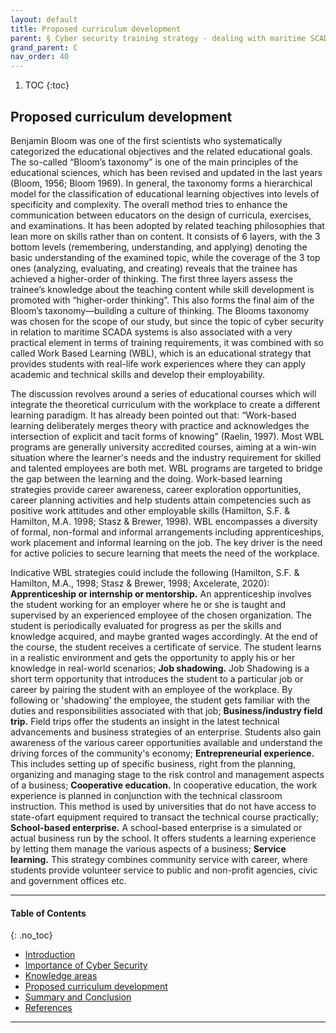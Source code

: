 ```yaml
---
layout: default
title: Proposed curriculum development 
parent: § Cyber security training strategy - dealing with maritime SCADA risks 
grand_parent: C 
nav_order: 40 
---
```

<style>
.dont-break-out {
  /* These are technically the same, but use both */
  overflow-wrap: break-word;
  word-wrap: break-word;

     -ms-word-break: break-all;
  /* This is the dangerous one in WebKit, as it breaks things wherever */
  word-break: break-all;
  /* Instead use this non-standard one: */
  word-break: break-word;
}

.youtube-container {
    position: relative;
    width: 100%;
    height: 0;
    padding-bottom: 56.25%;
}
.youtube-video {
    position: absolute;
    top: 0;
    left: 0;
    width: 100%;
    height: 100%;
}

</style>

<div class="dont-break-out" markdown="1">

1. TOC
{:toc}

## Proposed curriculum development 
Benjamin Bloom was one of the first scientists who systematically categorized the educational objectives and the related educational goals. The so-called “Bloom’s taxonomy” is one of the main principles of the educational sciences, which has been revised and updated in the last years (Bloom, 1956; Bloom 1969). In general, the taxonomy forms a hierarchical model for the classification of educational learning objectives into levels of specificity and complexity. The overall method tries to enhance the communication between educators on the design of curricula, exercises, and examinations. It has been adopted by related teaching philosophies that lean more on skills rather than on content. It consists of 6 layers, with the 3 bottom levels (remembering, understanding, and applying) denoting the basic understanding of the examined topic, while the coverage of the 3 top ones (analyzing, evaluating, and creating) reveals that the trainee has achieved a higher-order of thinking. The first three layers assess the trainee’s knowledge about the teaching content while skill development is promoted with “higher-order thinking”. This also forms the final aim of the Bloom’s taxonomy—building a culture of thinking. The Blooms taxonomy was chosen for the scope of our study, but since the topic of cyber security in relation to maritime SCADA systems is also associated with a very practical element in terms of training requirements, it was combined with so called Work Based Learning (WBL), which is an educational strategy that provides students with real-life work experiences where they can apply academic and technical skills and develop their employability.

The discussion revolves around a series of educational courses which will integrate the theoretical curriculum with the workplace to create a different learning paradigm. It has already been pointed out that: “Work-based learning deliberately merges theory with practice and acknowledges the intersection of explicit and tacit forms of knowing” (Raelin, 1997). Most WBL programs are generally university accredited courses, aiming at a win-win situation where the learner's needs and the industry requirement for skilled and talented employees are both met. WBL programs are targeted to bridge the gap between the learning and the doing. Work-based learning strategies provide career awareness, career exploration opportunities, career planning activities and help students attain competencies such as positive work attitudes and other employable skills (Hamilton, S.F. & Hamilton, M.A. 1998; Stasz & Brewer, 1998). WBL encompasses a diversity of formal, non-formal and informal arrangements including apprenticeships, work placement and informal learning on the job. The key driver is the need for active policies to secure learning that meets the need of the workplace.

Indicative WBL strategies could include the following (Hamilton, S.F. & Hamilton, M.A., 1998; Stasz & Brewer, 1998; Axcelerate, 2020): **Apprenticeship or internship or mentorship.** An apprenticeship involves the student working for an employer where he or she is taught and supervised by an experienced employee of the chosen organization. The student is periodically evaluated for progress as per the skills and knowledge acquired, and maybe granted wages accordingly. At the end of the course, the student receives a certificate of service. The student learns in a realistic environment and gets the opportunity to apply his or her knowledge in real-world scenarios; **Job shadowing.** Job Shadowing is a short term opportunity that introduces the student to a particular job or career by pairing the student with an employee of the workplace. By following or 'shadowing' the employee, the student gets familiar with the duties and responsibilities associated with that job; **Business/industry field trip.** Field trips offer the students an insight in the latest technical advancements and business strategies of an enterprise. Students also gain awareness of the various career opportunities available and understand the driving forces of the community's economy; **Entrepreneurial experience.** This includes setting up of specific business, right from the planning, organizing and managing stage to the risk control and management aspects of a business; **Cooperative education.** In cooperative education, the work experience is planned in conjunction with the technical classroom instruction. This method is used by universities that do not have access to state-ofart equipment required to transact the technical course practically; **School-based enterprise.** A school-based enterprise is a simulated or actual business run by the school. It offers students a learning experience by letting them manage the various aspects of a business; **Service learning.** This strategy combines community service with career, where students provide volunteer service to public and non-profit agencies, civic and government offices etc.

***

#### Table of Contents
{: .no_toc}

<ul><li> <a href="/docs/C/Cyber-security-training-strategy-dealing-with-maritime-SCADA-risks-1/">
Introduction</a></li><li> <a href="/docs/C/Cyber-security-training-strategy-dealing-with-maritime-SCADA-risks-2/">
Importance of Cyber Security</a></li><li> <a href="/docs/C/Cyber-security-training-strategy-dealing-with-maritime-SCADA-risks-3/">
Knowledge areas</a></li><li> <a href="/docs/C/Cyber-security-training-strategy-dealing-with-maritime-SCADA-risks-4/">
Proposed curriculum development</a></li><li> <a href="/docs/C/Cyber-security-training-strategy-dealing-with-maritime-SCADA-risks-5/">
Summary and Conclusion</a></li><li> <a href="/docs/C/Cyber-security-training-strategy-dealing-with-maritime-SCADA-risks-6/">
References</a></li></ul>

***

</div>
